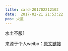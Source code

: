 ```yaml
---
title: card-201702212102
date:  2017-02-21 21:53:22
pos: 火星
---
```

水土不服<span class="url-icon"><img alt=[骷髅] src="https://h5.sinaimg.cn/m/emoticon/icon/default/d_kulou-116c59c096.png" style="width:1em; height:1em;" /></span> 

来源于个人weibo：[原文链接](https://m.weibo.cn/status/EwBA8jJHQ?mblogid=EwBA8jJHQ)